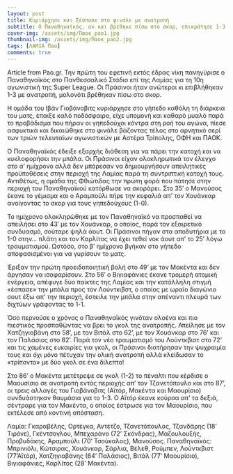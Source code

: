 ```yaml
---
layout: post
title: Κυριάρχησε και ξέσπασε στο φινάλε με ανατροπή
subtitle: Ο Παναθηναϊκός, αν και βρέθηκε πίσω στο σκορ, επικράτησε 1-3 της Λαμίας στο Πανθεσσαλικό Στάδιο
cover-img: /assets/img/Παοκ_pao1.jpg
thumbnail-img: /assets/img/Παοκ_pao2.jpg
tags: [ΛΑΜΙΑ Παο]
comments: true
---
```

Article from Pao.gr.
Την πρώτη του εφετινή εκτός έδρας νίκη πανηγύρισε ο Παναθηναϊκός στο Πανθεσσαλικό Στάδιο επί της Λαμίας για τη 10η αγωνιστική της Super League. Οι Πράσινοι ήταν ανώτεροι κι 
επιβλήθηκαν 1-3 με ανατροπή, μολονότι βρέθηκαν πίσω στο σκορ.

Η ομάδα του Ιβάν Γιοβάνοβιτς κυριάρχησε στο γήπεδο καθόλη τη διάρκεια του ματς, έπαιξε καλό ποδόσφαιρο, είχε υπομονή και καθαρό μυαλό παρά το προβάδισμα που πήραν οι 
γηπεδούχοι κόντρα στη ροή του αγώνα, πίεσε ασφυκτικά και δικαιώθηκε στο φινάλε βάζοντας τέλος στο αρνητικό σερί των τριών τελευταίων αγωνιστικών με Αστέρα Τρίπολης, ΟΦΗ και ΠΑΟΚ.

Ο Παναθηναϊκός έδειξε εξαρχής διάθεση για να πάρει την κατοχή και να κυκλοφορήσει την μπάλα. Οι Πράσινοι είχαν ολοκληρωτικά τον έλεγχο στο α’ ημίχρονο αλλά δεν
μπόρεσαν να δημιουργήσουν απειλητικές προϋποθέσεις στην περιοχή της Λαμίας παρά τη συντριπτική κατοχή τους. Αντιθέτως, η ομάδα της Φθιώτιδας την πρώτη φορά που πάτησε στην
περιοχή του Παναθηναϊκού κατόρθωσε να σκοράρει. Στο 35’ ο Μανούσος έκανε το γέμισμα και ο Αραμπούλι πήρε την κεφαλιά απ’ τον Χουάνκαρ ανοίγοντας το σκορ για τους γηπεδούχους (1-0).

Το ημίχρονο ολοκληρώθηκε με τον Παναθηναϊκό να προσπαθεί να απειλήσει στο 43′ με τον Χουάνκαρ, ο οποίος, παρά τον εξαιρετικό συνδυασμό, σούταρε ψηλά άουτ.
Οι Πράσινοι πήγαν στα αποδυτήρια με το 1-0 στην… πλάτη και τον Καρλίτος να έχει τεθεί νοκ άουτ απ’ το 25’ λόγω τραυματισμού. Ωστόσο, στο β’ ημίχρονο βγήκαν 
στο γήπεδο αποφασισμένοι για να γυρίσουν το ματς.

Έριξαν την πρώτη προειδοποιητική βολή στο 49’ με τον Μακέντα και δεν άργησαν να ισοφαρίσουν. Στο 56′ ο Βιγιαφάνιες έκανε τρομερή ατομική ενέργεια, απέφυγε δύο παίκτες 
της Λαμίας και την κατάλληλη στιγμή «έσπασε» την μπάλα προς τον Λούντκιβστ, ο οποίος με ωραίο διαγώνιο σουτ έξω απ’ την περιοχή, έστειλε την μπάλα στην απέναντι πλευρά 
των διχτύων γράφοντας το 1-1.

Όσο περνούσε ο χρόνος ο Παναθηναϊκός γινόταν ολοένα και πιο πιεστικός προσπαθώντας να βρει το γκολ της ανατροπής. Απείλησε με τον Χατζηγιοβάνη στο 58’, με τον Βιτάλ στο 
62’, με τον Χουάνκαρ στο 76’ και τον Παλάσιος στο 82’. Παρά τον νέο τραυματισμό του Λούντκβιστ στο 72’ και τις χαμένες ευκαιρίες για γκολ, οι Πράσινοι διατήρησαν την ψυχραιμία 
τους και όχι μόνο πέτυχαν την ολική ανατροπή αλλά κλείδωσαν το «τρίποντο» με δύο γκολ σε ένα δίλεπτο!

Στο 86’ ο Μακέντα μετέτρεψε σε γκολ (1-2) το πέναλτι που κέρδισε ο Μαουσίσιο σε ανατροπή εντός περιοχής απ’ τον Τζανετόπουλο και στο 87’, οι τρεις αλλαγές του 
Γιοβάνοβιτς (Αϊτόρ, Μακέντα και Μαουρίσιο) συνδυάστηκαν θαυμάσια για το 1-3. Ο Αϊτόρ έκανε κούρσα απ’ τα δεξιά, σέντραρε για τον Μακέντα, ο οποίος έστρωσε για τον Μαουρίσιο, 
που εκτέλεσε από κοντινή απόσταση.

Λαμία: Γκαραβέλης, Ορτέγκα, Αντέτζο, Τζανετόπουλος, Τζανδάρης (18’ Τιρόνε), Γκέντσογλου, Μπεχαράνο (72’ Σκόνδρας), Μαζουλουξής, Προβυδάκης, Αραμπούλι (70’ Τσούκαλος), Μανούσος.
Παναθηναϊκός: Μπρινιόλι, Κώτσιρας, Χουάνκαρ, Σάρλια, Βέλεθ, Ρούμπεν, Λούντκβιστ (77’Αϊτόρ), Χατζηγιοβάνης (64’ Παλάσιος), Βιτάλ (77’ Μαουρίσιο), Βιγιαφάνιες, Καρλίτος (28’ Μακέντα).
